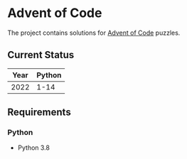 # Advent of Code

The project contains solutions for [Advent of Code](https://adventofcode.com/) puzzles.

## Current Status

| **Year** | **Python** |
|----------|------------|
| 2022     | 1-14       |

## Requirements

### Python
- Python 3.8